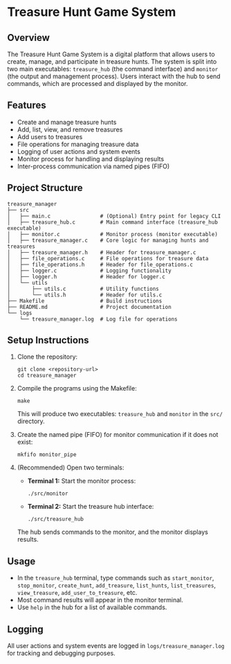 # Treasure Hunt Game System

## Overview
The Treasure Hunt Game System is a digital platform that allows users to create, manage, and participate in treasure hunts. The system is split into two main executables: `treasure_hub` (the command interface) and `monitor` (the output and management process). Users interact with the hub to send commands, which are processed and displayed by the monitor.

## Features
- Create and manage treasure hunts
- Add, list, view, and remove treasures
- Add users to treasures
- File operations for managing treasure data
- Logging of user actions and system events
- Monitor process for handling and displaying results
- Inter-process communication via named pipes (FIFO)

## Project Structure
```
treasure_manager
├── src
│   ├── main.c                # (Optional) Entry point for legacy CLI
│   ├── treasure_hub.c        # Main command interface (treasure_hub executable)
│   ├── monitor.c             # Monitor process (monitor executable)
│   ├── treasure_manager.c    # Core logic for managing hunts and treasures
│   ├── treasure_manager.h    # Header for treasure_manager.c
│   ├── file_operations.c     # File operations for treasure data
│   ├── file_operations.h     # Header for file_operations.c
│   ├── logger.c              # Logging functionality
│   ├── logger.h              # Header for logger.c
│   └── utils
│       ├── utils.c           # Utility functions
│       └── utils.h           # Header for utils.c
├── Makefile                  # Build instructions
├── README.md                 # Project documentation
└── logs
    └── treasure_manager.log  # Log file for operations
```

## Setup Instructions
1. Clone the repository:
   ```
   git clone <repository-url>
   cd treasure_manager
   ```

2. Compile the programs using the Makefile:
   ```
   make
   ```

   This will produce two executables: `treasure_hub` and `monitor` in the `src/` directory.

3. Create the named pipe (FIFO) for monitor communication if it does not exist:
   ```
   mkfifo monitor_pipe
   ```

4. (Recommended) Open two terminals:
   - **Terminal 1:** Start the monitor process:
     ```
     ./src/monitor
     ```
   - **Terminal 2:** Start the treasure hub interface:
     ```
     ./src/treasure_hub
     ```

   The hub sends commands to the monitor, and the monitor displays results.

## Usage
- In the `treasure_hub` terminal, type commands such as `start_monitor`, `stop_monitor`, `create_hunt`, `add_treasure`, `list_hunts`, `list_treasures`, `view_treasure`, `add_user_to_treasure`, etc.
- Most command results will appear in the monitor terminal.
- Use `help` in the hub for a list of available commands.

## Logging
All user actions and system events are logged in `logs/treasure_manager.log` for tracking and debugging purposes.
